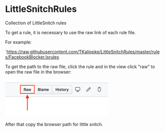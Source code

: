 # LittleSnitchRules
Collection of LittleSnitch rules

To get a rule, it is necessary to use the raw link of each rule file.

For example:

`https://raw.githubusercontent.com/TKalippke/LittleSnitchRules/master/rules/FacebookBlocker.lsrules

To get the path to the raw file, click the rule and in the view click "raw" to open the raw file in the browser:

![raw link of file](img/getRaw.png)

After that copy the browser path for little snitch.
